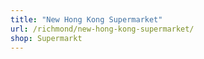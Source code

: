 ```yaml
---
title: "New Hong Kong Supermarket"
url: /richmond/new-hong-kong-supermarket/
shop: Supermarkt
---
```

